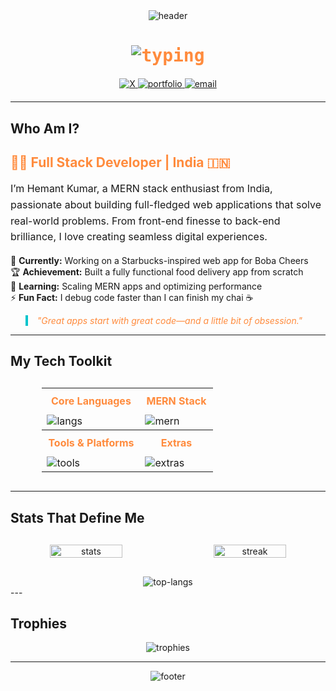 <div align="center">
  <img src="https://capsule-render.vercel.app/api?type=waving&color=gradient&height=150&section=header&text=Hemant%20Kumar&fontSize=40&fontColor=FFFFFF&animation=fadeIn&gradientColors=FF8B3D,00C4CC" alt="header"/>

  <h1 style="color: #FF8B3D; font-family: 'JetBrains Mono', monospace;">
    <img src="https://readme-typing-svg.herokuapp.com?font=JetBrains+Mono&weight=700&size=30&duration=2500&color=FF8B3D&center=true&vCenter=true&width=600&lines=Hey%2C+I’m+Hemant!+👋;MERN+Stack+Maestro+✨;Crafting+Web+Magic+💻;Let’s+Build+Something+Great!+🤝" alt="typing"/>
  </h1>

  <div style="margin: 20px 0;">
    <a href="https://x.com/HemantK66009549" target="_blank">
      <img src="https://img.shields.io/badge/X-FF8B3D?style=for-the-badge&logo=x&logoColor=white&labelColor=00C4CC" alt="X" />
    </a>
    <a href="https://hemantsinha01.github.io/Hemant-kumar-portfolio/" target="_blank">
      <img src="https://img.shields.io/badge/Portfolio-FF8B3D?style=for-the-badge&logo=vercel&logoColor=white&labelColor=00C4CC" alt="portfolio" />
    </a>
    <a href="mailto:hemantkrsinha01@gmail.com">
      <img src="https://img.shields.io/badge/Email-FF8B3D?style=for-the-badge&logo=gmail&logoColor=white&labelColor=00C4CC" alt="email" />
    </a>
  </div>
</div>

---

## Who Am I?

<div align="left" style="max-width: 800px; margin: 0 auto;">
  <h2 style="color: #FF8B3D;">👨‍💻 Full Stack Developer | India 🇮🇳</h2>
  <p style="font-size: 16px; line-height: 1.6;">
    I’m Hemant Kumar, a MERN stack enthusiast from India, passionate about building full-fledged web applications that solve real-world problems. From front-end finesse to back-end brilliance, I love creating seamless digital experiences.
  </p>
  
  <ul style="list-style: none; padding: 0;">
    <li>🚀 <strong>Currently:</strong> Working on a Starbucks-inspired web app for Boba Cheers</li>
    <li>🏆 <strong>Achievement:</strong> Built a fully functional food delivery app from scratch</li>
    <li>🌟 <strong>Learning:</strong> Scaling MERN apps and optimizing performance</li>
    <li>⚡ <strong>Fun Fact:</strong> I debug code faster than I can finish my chai ☕</li>
  </ul>
  
  <blockquote style="border-left: 4px solid #00C4CC; padding-left: 15px; color: #FF8B3D; font-style: italic;">
    "Great apps start with great code—and a little bit of obsession."
  </blockquote>
</div>

---

## My Tech Toolkit

<div align="center" style="margin: 30px 0;">
  <table style="border-collapse: collapse; width: 80%;">
    <tr>
      <th style="color: #FF8B3D; padding: 10px;">Core Languages</th>
      <th style="color: #FF8B3D; padding: 10px;">MERN Stack</th>
    </tr>
    <tr>
      <td><img src="https://skillicons.dev/icons?i=js,cpp,html,css&theme=dark" alt="langs"/></td>
      <td><img src="https://skillicons.dev/icons?i=mongodb,express,react,nodejs&theme=dark" alt="mern"/></td>
    </tr>
    <tr>
      <th style="color: #FF8B3D; padding: 10px;">Tools & Platforms</th>
      <th style="color: #FF8B3D; padding: 10px;">Extras</th>
    </tr>
    <tr>
      <td><img src="https://skillicons.dev/icons?i=git,github,vscode,postman&theme=dark" alt="tools"/></td>
      <td><img src="https://skillicons.dev/icons?i=tailwind,redux,firebase&theme=dark" alt="extras"/></td>
    </tr>
  </table>
</div>

---

## Stats That Define Me

<div align="center" style="display: flex; justify-content: space-between; max-width: 900px; margin: 30px auto;">
  <img src="https://github-readme-stats.vercel.app/api?username=hemantsinha01&theme=radical&show_icons=true&hide_border=true&bg_color=1A1B27&title_color=FF8B3D&icon_color=00C4CC&text_color=FFFFFF" alt="stats" width="48%"/>
  <img src="https://github-readme-streak-stats.herokuapp.com?user=hemantsinha01&theme=radical&hide_border=true&background=1A1B27&stroke=FF8B3D&ring=00C4CC&fire=FF8B3D&currStreakLabel=FF8B3D" alt="streak" width="48%"/>
</div>

<div align="center">
  <img src="https://github-readme-stats.vercel.app/api/top-langs?username=hemantsinha01&theme=radical&layout=compact&hide_border=true&bg_color=1A1B27&title_color=FF8B3D&text_color=FFFFFF" alt="top-langs"/>
</div>
---


## Trophies

<p align="center">
  <img src="https://github-profile-trophy.vercel.app/?username=hemantsinha01&theme=onedark&no-frame=true&margin-w=15&row=1&column=6&title_color=FF8B3D&label_color=00C4CC" alt="trophies"/>
</p>

---

<div align="center">
  <img src="https://capsule-render.vercel.app/api?type=waving&color=gradient&height=100&section=footer&animation=fadeIn&gradientColors=FF8B3D,00C4CC" alt="footer"/>
</div>
